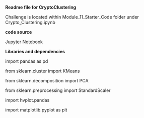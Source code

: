 **Readme file for CryptoClustering**

Challenge is located within Module_11_Starter_Code folder under Crypto_Clustering.ipynb

**code source**

Jupyter Notebook

**Libraries and dependencies**

import pandas as pd

from sklearn.cluster import KMeans

from sklearn.decomposition import PCA

from sklearn.preprocessing import StandardScaler

import hvplot.pandas

import matplotlib.pyplot as plt
